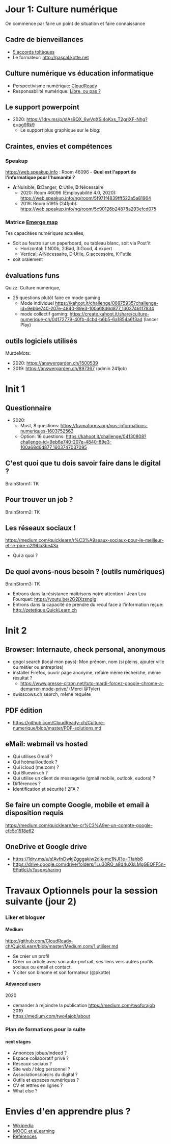 # Jour 1: Culture numérique
On commence par faire un point de situation et faire connaissance
## Cadre de bienveillances
* [5 accords toltèques](https://medium.com/lean-design/le-5-%C3%A8me-accord-tolt%C3%A8que-a8fd2838f322)
* Le formateur: http://pascal.kotte.net

## Culture numérique vs éducation informatique
* Perspectivisme numérique: [CloudReady](https://medium.com/cloudready-ch/cloudready-ch-cest-quoi-b1f14327143a)
* Responsabilité numérique: [Libre, ou pas ?](https://medium.com/cloudready-ch/cest-quoi-les-creative-commons-et-open-c-est-pour-ouvrir-quoi-90e050c650b3)

## Le support powerpoint
* 2020: https://1drv.ms/p/s!As9QX_6wVqXSi4oKxs_T2griXF-Nhg?e=og9Rk9
  * Le support plus graphique sur le blog: 

## Craintes, envies et compétences
### Speakup
https://web.speakup.info : Room 46096 - **Quel est l'apport de l'informatique pour l'humanité ?**
* **A**:Nuisible, **B**:Danger, **C**:Utile, **D**:Nécessaire
  * 2020: Room 46096 (Employabilité 4.0, 2020): https://web.speakup.info/ng/room/5f971f4839fff522a5a81964
  * 2019: Room 51915 (241job): https://web.speakup.info/ng/room/5c90126b24878a293efcd075

### Matrice [Emerge map](https://twitter.com/EmergeMap)
Tes capacitées numériques actuelles, 
* Soit au feutre sur un paperboard, ou tableau blanc, soit via Post'it
  * Horizontal: 1:N00b, 2:Bad, 3:Good, 4:expert
  * Vertical:  A:Nécessaire, D:Utile, G:accessoire, K:Futile
* soit oralement

## évaluations funs
Quizz: Culture numérique, 
* 25 questions plutôt faire en mode gaming
  * Mode individuel https://kahoot.it/challenge/08975935?challenge-id=9eb6e740-207e-4840-89e3-100a68d6d877_1603746117834
  * mode collectif gaming: https://create.kahoot.it/share/culture-numerique-ch/0d172779-40fb-4cbd-b6b5-6a1854a6f3ad (lancer Play)

## outils logiciels utilisés
MurdeMots: 
* 2020: https://answergarden.ch/1500539
* 2019: https://answergarden.ch/897367 (admin 241job)

# Init 1
## Questionnaire
* 2020: 
  * Must, 8 questions: https://framaforms.org/vos-informations-numeriques-1603752563
  * Option: 16 questions: https://kahoot.it/challenge/04130808?challenge-id=9eb6e740-207e-4840-89e3-100a68d6d877_1603747037095
  
## C'est quoi que tu dois savoir faire dans le digital ?
BrainStorm1: TK

## Pour trouver un job ?
BrainStorm2: TK

## Les réseaux sociaux !
https://medium.com/quicklearn/r%C3%A9seaux-sociaux-pour-le-meilleur-et-le-pire-c2f9ba3be43a
* Qui a quoi ? 

## De quoi avons-nous besoin ? (outils numériques)
BrainStorm3: TK
* Entrons dans la résistance maîtrisons notre attention I Jean Lou Fourquet: https://youtu.be/2G2jXzsngIg
* Entrons dans la capacité de prendre du recul face à l'information reçue: http://zetetique.QuickLearn.ch

# Init 2
## Browser: Internaute, check personal, anonymous
* gogol search (local mon pays): Mon prénom, nom (si pleins, ajouter ville ou métier ou entreprise)
* installer Firefox, ouvrir page anonyme, refaire même recherche, même résultat ?
  * https://www.presse-citron.net/tuto-mardi-forcez-google-chrome-a-demarrer-mode-prive/ (Merci @Tyler)
* swisscows.ch search, même requête

## PDF édition
* https://github.com/CloudReady-ch/Culture-numerique/blob/master/PDF-solutions.md

## eMail: webmail vs hosted
* Qui utilises Gmail ?
* Qui hotmail/outlook ?
* Qui icloud (me.com) ?
* Qui Bluewin.ch ?
* Qui utilise un client de messagerie (gmail mobile, outlook, eudora) ?
* Différences ?
* Identification et sécurité ! 2FA ?

## Se faire un compte Google, mobile et email à disposition requis
https://medium.com/quicklearn/se-cr%C3%A9er-un-compte-google-cfc5c1518e62

## OneDrive et Google drive
* https://1drv.ms/u/s!AvfnDwkjZgggakiw2dik-mc1NJI?e=Tfahb8
* https://drive.google.com/drive/folders/1Lu30RO_a8d4uXkLMgGEQFF5n-9Pq6cUv?usp=sharing

# Travaux Optionnels pour la session suivante (jour 2) 
### Liker et bloguer
#### Medium
https://github.com/CloudReady-ch/QuickLearn/blob/master/Medium.com/1.utiliser.md
* Se créer un profil
* Créer un article avec son auto-portrait, ses liens vers autres profils sociaux ou email et contact.
* Y citer son binome et son formateur (@pkotte)

#### Advanced users
2020
* demander à rejoindre la publication https://medium.com/twoforajob
2019
* https://medium.com/two4ajob/about

### Plan de formations pour la suite
#### next stages
* Annonces jobup/indeed ?
* Espace collaboratif privé ?
* Réseaux sociaux ?
* Site web / blog personnel ?
* Associations/loisirs du digital ?
* Outils et espaces numériques ?
* CV et lettres en lignes ?
* What else ?

# Envies d'en apprendre plus ?
* [Wikipedia](http://wikipedia.fr)
* [MOOC et eLearning](https://medium.com/quicklearn/mooc-elearning-et-alternatives-a2cab1399fe0)
* [Références](https://github.com/CloudReady-ch/Culture-numerique/blob/master/R%C3%A9f%C3%A9rences.md)

